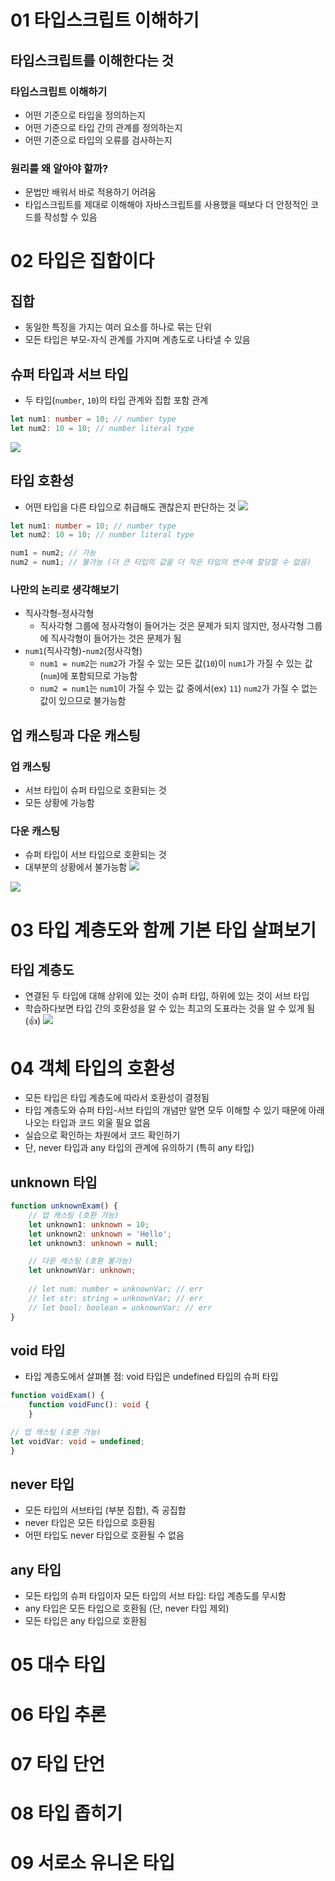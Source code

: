# 01 타입스크립트 이해하기
## 타입스크립트를 이해한다는 것
### 타입스크립트 이해하기
- 어떤 기준으로 타입을 정의하는지
- 어떤 기준으로 타입 간의 관계를 정의하는지
- 어떤 기준으로 타입의 오류를 검사하는지
### 원리를 왜 알아야 할까?
- 문법만 배워서 바로 적용하기 어려움
- 타입스크립트를 제대로 이해해야 자바스크립트를 사용했을 때보다 더 안정적인 코드를 작성할 수 있음


# 02 타입은 집합이다
## 집합
- 동일한 특징을 가지는 여러 요소를 하나로 묶는 단위
- 모든 타입은 부모-자식 관계를 가지며 계층도로 나타낼 수 있음

## 슈퍼 타입과 서브 타입
- 두 타입(`number`, `10`)의 타입 관계와 집합 포함 관계
```ts
let num1: number = 10; // number type
let num2: 10 = 10; // number literal type
```
![](https://i.imgur.com/pl9C4oT.png)

## 타입 호환성
- 어떤 타입을 다른 타입으로 취급해도 괜찮은지 판단하는 것
![](https://i.imgur.com/12KLZya.png)
```ts
let num1: number = 10; // number type
let num2: 10 = 10; // number literal type

num1 = num2; // 가능
num2 = num1; // 불가능 (더 큰 타입의 값을 더 작은 타입의 변수에 할당할 수 없음)
```
### 나만의 논리로 생각해보기
- 직사각형-정사각형
	- 직사각형 그룹에 정사각형이 들어가는 것은 문제가 되지 않지만, 정사각형 그룹에 직사각형이 들어가는 것은 문제가 됨
- `num1`(직사각형)-`num2`(정사각형)
	- `num1 = num2`는 `num2`가 가질 수 있는 모든 값(`10`)이 `num1`가 가질 수 있는 값(`num`)에 포함되므로 가능함
	- `num2 = num1`는 `num1`이 가질 수 있는 값 중에서(ex) `11`) `num2`가 가질 수 없는 값이 있으므로 불가능함

## 업 캐스팅과 다운 캐스팅
### 업 캐스팅
- 서브 타입이 슈퍼 타입으로 호환되는 것
- 모든 상황에 가능함
### 다운 캐스팅
- 슈퍼 타입이 서브 타입으로 호환되는 것
- 대부분의 상황에서 불가능함
![](https://i.imgur.com/gwMPqxc.png)

![](https://i.imgur.com/Gky6tDM.png)


# 03 타입 계층도와 함께 기본 타입 살펴보기
## 타입 계층도
- 연결된 두 타입에 대해 상위에 있는 것이 슈퍼 타입, 하위에 있는 것이 서브 타입
- 학습하다보면 타입 간의 호환성을 알 수 있는 최고의 도표라는 것을 알 수 있게 됨(👍)
![](https://i.imgur.com/ImxlAk0.png)


# 04 객체 타입의 호환성
- 모든 타입은 타입 계층도에 따라서 호환성이 결정됨
- 타입 계층도와 슈퍼 타입-서브 타입의 개념만 알면 모두 이해할 수 있기 때문에 아래 나오는 타입과 코드 외울 필요 없음
- 실습으로 확인하는 차원에서 코드 확인하기
- 단, never 타입과 any 타입의 관계에 유의하기 (특히 any 타입)
## unknown 타입
```ts
function unknownExam() {
    // 업 캐스팅 (호환 가능)
    let unknown1: unknown = 10;
    let unknown2: unknown = 'Hello';
    let unknown3: unknown = null;

    // 다운 캐스팅 (호환 불가능)
    let unknownVar: unknown;
    
    // let num: number = unknownVar; // err
    // let str: string = unknownVar; // err
    // let bool: boolean = unknownVar; // err
}
```

## void 타입
- 타입 계층도에서 살펴볼 점:  void 타입은 undefined 타입의 슈퍼 타입
```ts
function voidExam() {
    function voidFunc(): void {
    }

// 업 캐스팅 (호환 가능)
let voidVar: void = undefined;
}
```

## never 타입
- 모든 타입의 서브타입 (부분 집합), 즉 공집합
- never 타입은 모든 타입으로 호환됨
- 어떤 타입도 never 타입으로 호환될 수 없음

## any 타입
- 모든 타입의 슈퍼 타입이자 모든 타입의 서브 타입: 타입 계층도를 무시함
- any 타입은 모든 타입으로 호환됨 (단, never 타입 제외)
- 모든 타입은 any 타입으로 호환됨


# 05 대수 타입



# 06 타입 추론



# 07 타입 단언



# 08 타입 좁히기



# 09 서로소 유니온 타입
